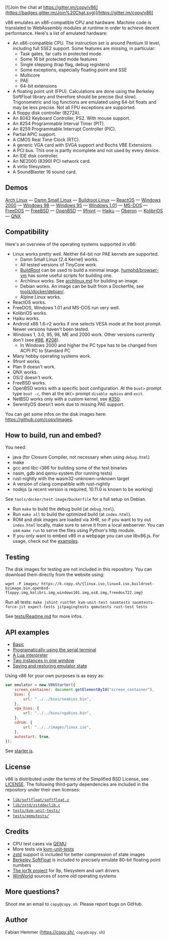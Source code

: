 [![Join the chat at https://gitter.im/copy/v86](https://badges.gitter.im/Join%20Chat.svg)](https://gitter.im/copy/v86)

v86 emulates an x86-compatible CPU and hardware. Machine code is translated to
WebAssembly modules at runtime in order to achieve decent performance. Here's a
list of emulated hardware:

- An x86-compatible CPU. The instruction set is around Pentium III level,
 including full SSE2 support. Some features are missing, in particular:
  - Task gates, far calls in protected mode
  - Some 16 bit protected mode features
  - Single stepping (trap flag, debug registers)
  - Some exceptions, especially floating point and SSE
  - Multicore
  - PAE
  - 64-bit extensions
- A floating point unit (FPU). Calculations are done using the Berkeley
  SoftFloat library and therefore should be precise (but slow). Trigonometric
  and log functions are emulated using 64-bit floats and may be less precise.
  Not all FPU exceptions are supported.
- A floppy disk controller (8272A).
- An 8042 Keyboard Controller, PS2. With mouse support.
- An 8254 Programmable Interval Timer (PIT).
- An 8259 Programmable Interrupt Controller (PIC).
- Partial APIC support.
- A CMOS Real Time Clock (RTC).
- A generic VGA card with SVGA support and Bochs VBE Extensions.
- A PCI bus. This one is partly incomplete and not used by every device.
- An IDE disk controller.
- An NE2000 (8390) PCI network card.
- A virtio filesystem.
- A SoundBlaster 16 sound card.

Demos
-

[Arch Linux](https://copy.sh/v86/?profile=archlinux) —
[Damn Small Linux](https://copy.sh/v86/?profile=dsl) —
[Buildroot Linux](https://copy.sh/v86/?profile=buildroot) —
[ReactOS](https://copy.sh/v86/?profile=reactos) —
[Windows 2000](https://copy.sh/v86/?profile=windows2000) —
[Windows 98](https://copy.sh/v86/?profile=windows98) —
[Windows 95](https://copy.sh/v86/?profile=windows95) —
[Windows 1.01](https://copy.sh/v86/?profile=windows1) —
[MS-DOS](https://copy.sh/v86/?profile=msdos) —
[FreeDOS](https://copy.sh/v86/?profile=freedos) —
[FreeBSD](https://copy.sh/v86/?profile=freebsd) —
[OpenBSD](https://copy.sh/v86/?profile=openbsd) —
[9front](https://copy.sh/v86/?profile=9front) —
[Haiku](https://copy.sh/v86/?profile=haiku) —
[Oberon](https://copy.sh/v86/?profile=oberon) —
[KolibriOS](https://copy.sh/v86/?profile=kolibrios) —
[QNX](https://copy.sh/v86/?profile=qnx)


Compatibility
-

Here's an overview of the operating systems supported in v86:

- Linux works pretty well. Neither 64-bit nor PAE kernels are supported.
  - Damn Small Linux (2.4 Kernel) works.
  - All tested versions of TinyCore work.
  - [BuildRoot](https://buildroot.uclibc.org) can be used to build a minimal
    image. [humphd/browser-vm](https://github.com/humphd/browser-vm) has some
    useful scripts for building one.
  - Archlinux works. See [archlinux.md](docs/archlinux.md) for building an image.
  - Debian works. An image can be built from a Dockerfile, see [tools/docker/debian/](tools/docker/debian/).
  - Alpine Linux works.
- ReactOS works.
- FreeDOS, Windows 1.01 and MS-DOS run very well.
- KolibriOS works.
- Haiku works.
- Android x86 1.6-r2 works if one selects VESA mode at the boot prompt. Newer
  versions haven't been tested.
- Windows 1, 3.0, 95, 98, ME and 2000 work. Other versions currently don't (see [#86](https://github.com/copy/v86/issues/86), [#208](https://github.com/copy/v86/issues/208)).
  - In Windows 2000 and higher the PC type has to be changed from ACPI PC to Standard PC
- Many hobby operating systems work.
- 9front works.
- Plan 9 doesn't work.
- QNX works.
- OS/2 doesn't work.
- FreeBSD works.
- OpenBSD works with a specific boot configuration. At the `boot>` prompt type
  `boot -c`, then at the `UKC>` prompt `disable mpbios` and `exit`.
- NetBSD works only with a custom kernel, see [#350](https://github.com/copy/v86/issues/350).
- SerenityOS doesn't work due to missing PAE support.

You can get some infos on the disk images here: https://github.com/copy/images.

How to build, run and embed?
-

You need:

- java (for Closure Compiler, not necessary when using `debug.html`)
- make
- gcc and libc-i386 for building some of the test binaries
- nasm, gdb and qemu-system (for running tests)
- rust-nightly with the wasm32-unknown-unknown target
- A version of clang compatible with rust-nightly
- nodejs (a recent version is required, 10.11.0 is known to be working)

See `tools/docker/test-image/Dockerfile` for a full setup on Debian.


- Run `make` to build the debug build (at `debug.html`).
- Run `make all` to build the optimized build (at `index.html`).
- ROM and disk images are loaded via XHR, so if you want to try out `index.html`
  locally, make sure to serve it from a local webserver. You can use `make run`
  to serve the files using Python's http module.
- If you only want to embed v86 in a webpage you can use libv86.js. For
  usage, check out the [examples](examples/).


Testing
-

The disk images for testing are not included in this repository. You can
download them directly from the website using:

`wget -P images/ https://k.copy.sh/{linux.iso,linux4.iso,buildroot-bzimage.bin,openbsd-floppy.img,kolibri.img,windows101.img,os8.img,freedos722.img}`

Run all tests: `make jshint rustfmt kvm-unit-test nasmtests nasmtests-force-jit expect-tests jitpagingtests qemutests rust-test tests`

See [tests/Readme.md](tests/Readme.md) for more infos.


API examples
-

- [Basic](examples/basic.html)
- [Programatically using the serial terminal](examples/serial.html)
- [A Lua interpreter](examples/lua.html)
- [Two instances in one window](examples/two_instances.html)
- [Saving and restoring emulator state](examples/save_restore.html)

Using v86 for your own purposes is as easy as:

```javascript
var emulator = new V86Starter({
    screen_container: document.getElementById("screen_container"),
    bios: {
        url: "../../bios/seabios.bin",
    },
    vga_bios: {
        url: "../../bios/vgabios.bin",
    },
    cdrom: {
        url: "../../images/linux.iso",
    },
    autostart: true,
});
```

See [starter.js](src/browser/starter.js).


License
-

v86 is distributed under the terms of the Simplified BSD License, see
[LICENSE](LICENSE). The following third-party dependencies are included in the
repository under their own licenses:

- [`lib/softfloat/softfloat.c`](lib/softfloat/softfloat.c)
- [`lib/zstd/zstddeclib.c`](lib/zstd/zstddeclib.c)
- [`tests/kvm-unit-tests/`](tests/kvm-unit-tests)
- [`tests/qemutests/`](tests/qemutests)


Credits
-

- CPU test cases via [QEMU](https://wiki.qemu.org/Main_Page)
- More tests via [kvm-unit-tests](https://www.linux-kvm.org/page/KVM-unit-tests)
- [zstd](https://github.com/facebook/zstd) support is included for better compression of state images
- [Berkeley SoftFloat](http://www.jhauser.us/arithmetic/SoftFloat.html) is included to precisely emulate 80-bit floating point numbers
- [The jor1k project](https://github.com/s-macke/jor1k) for 9p, filesystem and uart drivers
- [WinWorld](https://winworldpc.com/) sources of some old operating systems


More questions?
-

Shoot me an email to `copy@copy.sh`. Please report bugs on GitHub.


Author
-

Fabian Hemmer (https://copy.sh/, `copy@copy.sh`)
